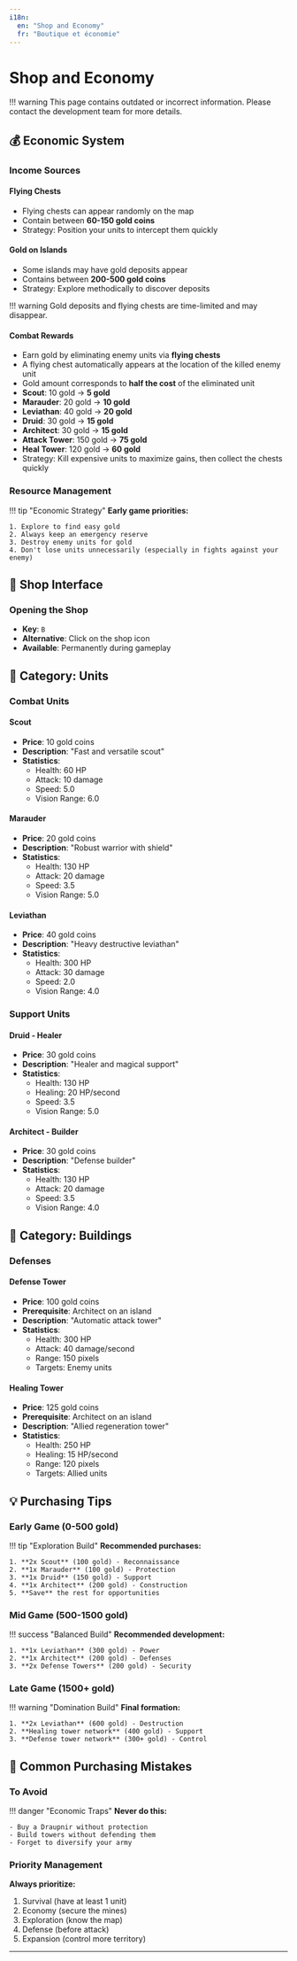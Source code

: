 ```yaml
---
i18n:
  en: "Shop and Economy"
  fr: "Boutique et économie"
---
```


# Shop and Economy

!!! warning
    This page contains outdated or incorrect information. Please contact the development team for more details.

## 💰 Economic System

### Income Sources

#### Flying Chests

- Flying chests can appear randomly on the map
- Contain between **60-150 gold coins**
- Strategy: Position your units to intercept them quickly

#### Gold on Islands

- Some islands may have gold deposits appear
- Contains between **200-500 gold coins**
- Strategy: Explore methodically to discover deposits

!!! warning
    Gold deposits and flying chests are time-limited and may disappear.

#### Combat Rewards

- Earn gold by eliminating enemy units via **flying chests**
- A flying chest automatically appears at the location of the killed enemy unit
- Gold amount corresponds to **half the cost** of the eliminated unit
- **Scout**: 10 gold → **5 gold**
- **Marauder**: 20 gold → **10 gold**
- **Leviathan**: 40 gold → **20 gold**
- **Druid**: 30 gold → **15 gold**
- **Architect**: 30 gold → **15 gold**
- **Attack Tower**: 150 gold → **75 gold**
- **Heal Tower**: 120 gold → **60 gold**
- Strategy: Kill expensive units to maximize gains, then collect the chests quickly

### Resource Management

!!! tip "Economic Strategy"
    **Early game priorities:**

    1. Explore to find easy gold
    2. Always keep an emergency reserve
    3. Destroy enemy units for gold
    4. Don't lose units unnecessarily (especially in fights against your enemy)

## 🛒 Shop Interface

### Opening the Shop

- **Key**: `B`
- **Alternative**: Click on the shop icon
- **Available**: Permanently during gameplay

## 👥 Category: Units

### Combat Units

#### Scout

- **Price**: 10 gold coins
- **Description**: "Fast and versatile scout"
- **Statistics**:
  - Health: 60 HP
  - Attack: 10 damage
  - Speed: 5.0
  - Vision Range: 6.0

#### Marauder

- **Price**: 20 gold coins
- **Description**: "Robust warrior with shield"
- **Statistics**:
  - Health: 130 HP
  - Attack: 20 damage
  - Speed: 3.5
  - Vision Range: 5.0

#### Leviathan

- **Price**: 40 gold coins
- **Description**: "Heavy destructive leviathan"
- **Statistics**:
  - Health: 300 HP
  - Attack: 30 damage
  - Speed: 2.0
  - Vision Range: 4.0

### Support Units

#### Druid - Healer

- **Price**: 30 gold coins
- **Description**: "Healer and magical support"
- **Statistics**:
  - Health: 130 HP
  - Healing: 20 HP/second
  - Speed: 3.5
  - Vision Range: 5.0

#### Architect - Builder

- **Price**: 30 gold coins
- **Description**: "Defense builder"
- **Statistics**:
  - Health: 130 HP
  - Attack: 20 damage
  - Speed: 3.5
  - Vision Range: 4.0

## 🏰 Category: Buildings

### Defenses

#### Defense Tower

- **Price**: 100 gold coins
- **Prerequisite**: Architect on an island
- **Description**: "Automatic attack tower"
- **Statistics**:
  - Health: 300 HP
  - Attack: 40 damage/second
  - Range: 150 pixels
  - Targets: Enemy units

#### Healing Tower

- **Price**: 125 gold coins
- **Prerequisite**: Architect on an island
- **Description**: "Allied regeneration tower"
- **Statistics**:
  - Health: 250 HP
  - Healing: 15 HP/second
  - Range: 120 pixels
  - Targets: Allied units

## 💡 Purchasing Tips

### Early Game (0-500 gold)

!!! tip "Exploration Build"
    **Recommended purchases:**

    1. **2x Scout** (100 gold) - Reconnaissance
    2. **1x Marauder** (100 gold) - Protection
    3. **1x Druid** (150 gold) - Support
    4. **1x Architect** (200 gold) - Construction
    5. **Save** the rest for opportunities

### Mid Game (500-1500 gold)

!!! success "Balanced Build"
    **Recommended development:**

    1. **1x Leviathan** (300 gold) - Power
    2. **1x Architect** (200 gold) - Defenses
    3. **2x Defense Towers** (200 gold) - Security

### Late Game (1500+ gold)

!!! warning "Domination Build"
    **Final formation:**

    1. **2x Leviathan** (600 gold) - Destruction
    2. **Healing tower network** (400 gold) - Support
    3. **Defense tower network** (300+ gold) - Control

## 🚫 Common Purchasing Mistakes

### To Avoid

!!! danger "Economic Traps"
    **Never do this:**

    - Buy a Draupnir without protection
    - Build towers without defending them
    - Forget to diversify your army

### Priority Management

**Always prioritize:**

1. Survival (have at least 1 unit)
2. Economy (secure the mines)
3. Exploration (know the map)
4. Defense (before attack)
5. Expansion (control more territory)

---

